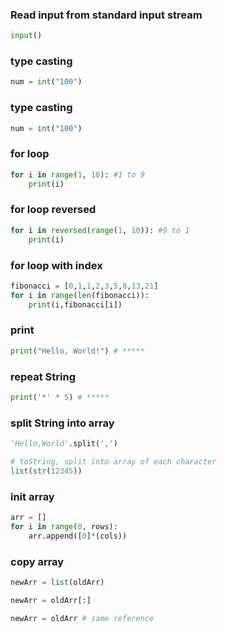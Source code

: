 ### Read input from standard input stream
```python
input()
```

### type casting
```python
num = int("100")
```

### type casting
```python
num = int("100")
```

### for loop
```python
for i in range(1, 10): #1 to 9
    print(i)
```

### for loop reversed
```python
for i in reversed(range(1, 10)): #9 to 1
    print(i)
```

### for loop with index
```python
fibonacci = [0,1,1,2,3,5,8,13,21]
for i in range(len(fibonacci)):
    print(i,fibonacci[i])
```

### print
```python
print("Hello, World!") # *****
```

### repeat String
```python
print('*' * 5) # *****
```

### split String into array
```python
'Hello,World'.split(',')

# toString, split into array of each character
list(str(12345))
```

### init array
```python
arr = []
for i in range(0, rows):
    arr.append([0]*(cols))
```

### copy array
```python
newArr = list(oldArr)

newArr = oldArr[:]

newArr = oldArr # same reference
```
